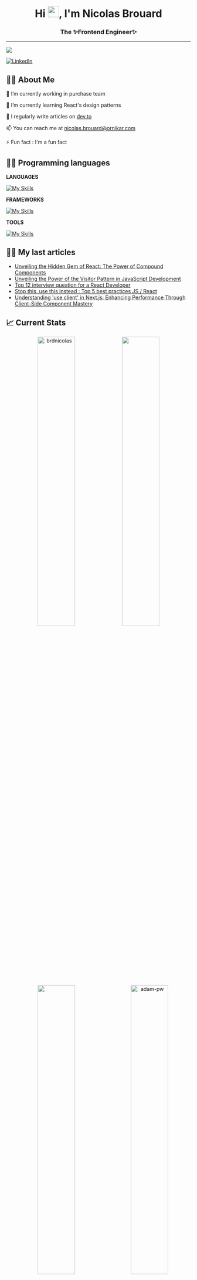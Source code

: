
<h1 align="center">Hi <img src='https://raw.githubusercontent.com/rahulkarda/rahulkarda/main/wave.gif' style="height: 30px;"/>, I'm Nicolas Brouard</h1>
<h3 align="center">The ✨Frontend Engineer✨</h3>

--- 

[![](https://visitcount.itsvg.in/api?id=okr-brdnicolas&icon=0&color=0)](https://visitcount.itsvg.in)

[![LinkedIn](https://img.shields.io/badge/LinkedIn-%230077B5.svg?logo=linkedin&logoColor=white)](https://linkedin.com/in/brdnicolas)



## 🙋‍♂️ About Me
🔭 I’m currently working in purchase team

🌱 I’m currently learning React's design patterns

📝 I regularly write articles on [dev.to](https://dev.to/brdnicolas)

📫 You can reach me at <a href="mailto:nicolas.brouard@ornikar.com">nicolas.brouard@ornikar.com</a>

⚡ Fun fact : I'm a fun fact

## 👨‍💻 Programming languages
**LANGUAGES**

[![My Skills](https://skillicons.dev/icons?i=typescript,javascript,bash,python,html,css&perline=3)](https://skillicons.dev)

**FRAMEWORKS**

[![My Skills](https://skillicons.dev/icons?i=react,next,nest,tailwind,materialui,sass,redux,express,sequelize,postgresql,mysql,mongo&perline=3)](https://skillicons.dev)

**TOOLS**

[![My Skills](https://skillicons.dev/icons?i=git,github,gitlab,vscode,jest,figma,postman,docker,idea&perline=3)](https://skillicons.dev)

## ✍🏻 My last articles
<!-- BLOG-POST-LIST:START -->
- [Unveiling the Hidden Gem of React: The Power of Compound Components](https://dev.to/brdnicolas/unveiling-the-hidden-gem-of-react-the-power-of-compound-components-32j3)
- [Unveiling the Power of the Visitor Pattern in JavaScript Development](https://dev.to/brdnicolas/unveiling-the-power-of-the-visitor-pattern-in-javascript-development-4pb5)
- [Top 12 interview question for a React Developer](https://dev.to/brdnicolas/top-12-interview-question-for-a-react-developer-34f1)
- [Stop this, use this instead : Top 5 best practices JS / React](https://dev.to/brdnicolas/stop-this-use-this-instead-reactjs-javascript-14d4)
- [Understanding &#39;use client&#39; in Next.js: Enhancing Performance Through Client-Side Component Mastery](https://dev.to/brdnicolas/understanding-use-client-in-nextjs-enhancing-performance-through-client-side-component-mastery-10dg)
<!-- BLOG-POST-LIST:END -->

## 📈 Current Stats
</div>
<p align="center"><img width="45%" src="https://github-readme-streak-stats.herokuapp.com/?user=okr-brdnicolas&theme=gotham&show_icons=true" alt="brdnicolas"/>

<img width="45%" src="https://github-readme-stats-ten-gilt.vercel.app/api?username=okr-brdnicolas&show_icons=true&theme=gotham"/>
</p>

<p align="center"><img  width="45%" src="https://github-readme-stats-ten-gilt.vercel.app/api/top-langs/?username=okr-brdnicolas&theme=gotham"/>
<img width="45%" align="right" src="https://github.com/Adam-pw/Adam-pw/blob/main/animation_500_kxa883sd.gif?raw=true" alt="adam-pw" />

</p>

### ✍️ Random Dev Quote
![](https://quotes-github-readme.vercel.app/api?type=horizontal&theme=dracula)

### 😂 Random Dev Meme
<img src='https://randommeme-five.vercel.app/' style="height: 400px;"/>

<!-- Proudly created with GPRM ( https://gprm.itsvg.in ) -->
